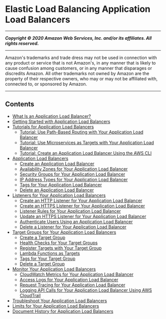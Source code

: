 # Elastic Load Balancing Application Load Balancers

-----
*****Copyright &copy; 2020 Amazon Web Services, Inc. and/or its affiliates. All rights reserved.*****

-----
Amazon's trademarks and trade dress may not be used in 
     connection with any product or service that is not Amazon's, 
     in any manner that is likely to cause confusion among customers, 
     or in any manner that disparages or discredits Amazon. All other 
     trademarks not owned by Amazon are the property of their respective
     owners, who may or may not be affiliated with, connected to, or 
     sponsored by Amazon.

-----
## Contents
+ [What Is an Application Load Balancer?](introduction.md)
+ [Getting Started with Application Load Balancers](application-load-balancer-getting-started.md)
+ [Tutorials for Application Load Balancers](application-load-balancer-tutorials.md)
   + [Tutorial: Use Path-Based Routing with Your Application Load Balancer](tutorial-load-balancer-routing.md)
   + [Tutorial: Use Microservices as Targets with Your Application Load Balancer](tutorial-target-ecs-containers.md)
   + [Tutorial: Create an Application Load Balancer Using the AWS CLI](tutorial-application-load-balancer-cli.md)
+ [Application Load Balancers](application-load-balancers.md)
   + [Create an Application Load Balancer](create-application-load-balancer.md)
   + [Availability Zones for Your Application Load Balancer](load-balancer-subnets.md)
   + [Security Groups for Your Application Load Balancer](load-balancer-update-security-groups.md)
   + [IP Address Types for Your Application Load Balancer](load-balancer-ip-address-type.md)
   + [Tags for Your Application Load Balancer](load-balancer-tags.md)
   + [Delete an Application Load Balancer](load-balancer-delete.md)
+ [Listeners for Your Application Load Balancers](load-balancer-listeners.md)
   + [Create an HTTP Listener for Your Application Load Balancer](create-listener.md)
   + [Create an HTTPS Listener for Your Application Load Balancer](create-https-listener.md)
   + [Listener Rules for Your Application Load Balancer](listener-update-rules.md)
   + [Update an HTTPS Listener for Your Application Load Balancer](listener-update-certificates.md)
   + [Authenticate Users Using an Application Load Balancer](listener-authenticate-users.md)
   + [Delete a Listener for Your Application Load Balancer](delete-listener.md)
+ [Target Groups for Your Application Load Balancers](load-balancer-target-groups.md)
   + [Create a Target Group](create-target-group.md)
   + [Health Checks for Your Target Groups](target-group-health-checks.md)
   + [Register Targets with Your Target Group](target-group-register-targets.md)
   + [Lambda Functions as Targets](lambda-functions.md)
   + [Tags for Your Target Group](target-group-tags.md)
   + [Delete a Target Group](delete-target-group.md)
+ [Monitor Your Application Load Balancers](load-balancer-monitoring.md)
   + [CloudWatch Metrics for Your Application Load Balancer](load-balancer-cloudwatch-metrics.md)
   + [Access Logs for Your Application Load Balancer](load-balancer-access-logs.md)
   + [Request Tracing for Your Application Load Balancer](load-balancer-request-tracing.md)
   + [Logging API Calls for Your Application Load Balancer Using AWS CloudTrail](load-balancer-cloudtrail-logs.md)
+ [Troubleshoot Your Application Load Balancers](load-balancer-troubleshooting.md)
+ [Limits for Your Application Load Balancers](load-balancer-limits.md)
+ [Document History for Application Load Balancers](doc-history.md)